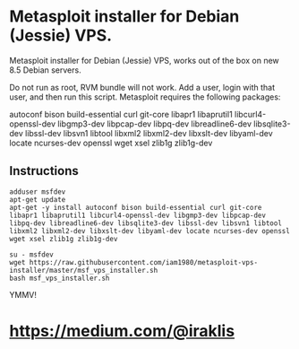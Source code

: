 # Metasploit installer for Debian (Jessie) VPS.

Metasploit installer for Debian (Jessie) VPS, works out of the box on new 8.5 Debian servers. 

Do not run as root, RVM bundle will not work. Add a user, login with that user, and then run this script.
Metasploit requires the following packages:

autoconf bison build-essential curl git-core libapr1 libaprutil1 libcurl4-openssl-dev libgmp3-dev libpcap-dev libpq-dev libreadline6-dev libsqlite3-dev libssl-dev libsvn1 libtool libxml2 libxml2-dev libxslt-dev libyaml-dev locate ncurses-dev openssl wget xsel zlib1g zlib1g-dev

## Instructions
```
adduser msfdev
apt-get update
apt-get -y install autoconf bison build-essential curl git-core libapr1 libaprutil1 libcurl4-openssl-dev libgmp3-dev libpcap-dev libpq-dev libreadline6-dev libsqlite3-dev libssl-dev libsvn1 libtool libxml2 libxml2-dev libxslt-dev libyaml-dev locate ncurses-dev openssl wget xsel zlib1g zlib1g-dev

su - msfdev
wget https://raw.githubusercontent.com/iam1980/metasploit-vps-installer/master/msf_vps_installer.sh
bash msf_vps_installer.sh
```

YMMV!
# https://medium.com/@iraklis

